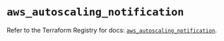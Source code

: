 # `aws_autoscaling_notification`

Refer to the Terraform Registry for docs: [`aws_autoscaling_notification`](https://registry.terraform.io/providers/hashicorp/aws/5.45.0/docs/resources/autoscaling_notification).

